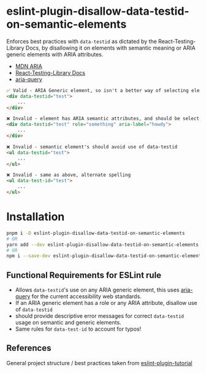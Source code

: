 # eslint-plugin-disallow-data-testid-on-semantic-elements

Enforces best practices with `data-testid` as dictated by the React-Testing-Library Docs, by disallowing it on elements with semantic meaning or ARIA generic elements with ARIA attributes.

- [MDN ARIA](https://developer.mozilla.org/en-US/docs/Web/Accessibility/ARIA)
- [React-Testing-Library Docs](https://testing-library.com/docs/queries/bytestid/)
- [aria-query](https://github.com/A11yance/aria-query)

```html
✅ Valid - ARIA Generic element, so isn't a better way of selecting element from test
<div data-testid="test">
    ...
</div>

❌ Invalid - element has ARIA semantic attributes, and should be selected with them 
<div data-testid="test" role="something" aria-label="howdy">
    ...
</div>

❌ Invalid - semantic element's should avoid use of data-testid 
<ul data-testid="test">
    ...
</ul>

❌ Invalid - same as above, alternate spelling 
<ul data-test-id="test">
    ...
</ul>
```

# Installation
```bash
pnpm i -D eslint-plugin-disallow-data-testid-on-semantic-elements
# OR
yarn add --dev eslint-plugin-disallow-data-testid-on-semantic-elements
# OR
npm i --save-dev eslint-plugin-disallow-data-testid-on-semantic-elements
```

## Functional Requirements for ESLint rule

- Allows `data-testid`'s use on any ARIA generic element, this uses [aria-query](https://www.npmjs.com/package/aria-query) for the current accessibility web standards.
- If an ARIA generic element has a role or any ARIA attribute, disallow use of `data-testid`
- should provide descriptive error messages for correct `data-testid` usage on semantic and generic elements.
- Same rules for `data-test-id` to account for typos!

## References

General project structure / best practices taken from [eslint-plugin-tutorial](https://github.com/Quramy/eslint-plugin-tutorial)